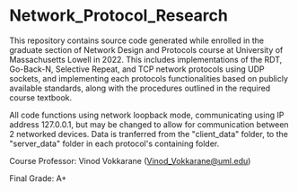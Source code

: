 # Network_Protocol_Research

This repository contains source code generated while enrolled in the graduate section of Network Design and Protocols course at 
University of Massachusetts Lowell in 2022. This includes implementations of the RDT, Go-Back-N, Selective Repeat, and TCP
network protocols using UDP sockets, and implementing each protocols functionalities based on publicly available standards,
along with the procedures outlined in the required course textbook.

All code functions using network loopback mode, communicating using IP address 127.0.0.1, but may be changed to allow for 
communication between 2 networked devices. Data is tranferred from the "client_data" folder, to the "server_data" folder in each
protocol's containing folder.

Course Professor: Vinod Vokkarane (Vinod_Vokkarane@uml.edu)

Final Grade:      A+
